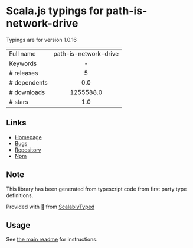 
# Scala.js typings for path-is-network-drive

Typings are for version 1.0.16



|                    |                 |
| ------------------ | :-------------: |
| Full name          | path-is-network-drive |
| Keywords           | - |
| # releases         | 5 |
| # dependents       | 0.0 |
| # downloads        | 1255588.0 |
| # stars            | 1.0 |

## Links
- [Homepage](https://github.com/bluelovers/ws-iconv/tree/master/packages/path-is-network-drive#readme)
- [Bugs](https://github.com/bluelovers/ws-iconv/issues)
- [Repository](https://github.com/bluelovers/ws-iconv)
- [Npm](https://www.npmjs.com/package/path-is-network-drive)
    


## Note
This library has been generated from typescript code from first party type definitions.

Provided with :purple_heart: from [ScalablyTyped](https://github.com/oyvindberg/ScalablyTyped)

## Usage
See [the main readme](../../readme.md) for instructions.


